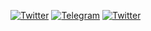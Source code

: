 [![Twitter](https://badgen.net/badge/icon/twitter?icon=twitter&label)](https://twitter.com/sahashansira)
[![Telegram](https://badgen.net/badge/icon/telegram?icon=telegram&label)](https://t.me/sahashansira)
[![Twitter](https://img.shields.io/badge/Twitter-1D9BF0.svg?style=for-the-badge&logo=Twitter&logoColor=white)](https://twitter.com/sahashansira)
